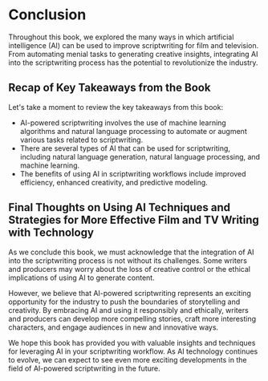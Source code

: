 # Conclusion

Throughout this book, we explored the many ways in which artificial intelligence (AI) can be used to improve scriptwriting for film and television. From automating menial tasks to generating creative insights, integrating AI into the scriptwriting process has the potential to revolutionize the industry.

Recap of Key Takeaways from the Book
------------------------------------

Let's take a moment to review the key takeaways from this book:

* AI-powered scriptwriting involves the use of machine learning algorithms and natural language processing to automate or augment various tasks related to scriptwriting.
* There are several types of AI that can be used for scriptwriting, including natural language generation, natural language processing, and machine learning.
* The benefits of using AI in scriptwriting workflows include improved efficiency, enhanced creativity, and predictive modeling.

Final Thoughts on Using AI Techniques and Strategies for More Effective Film and TV Writing with Technology
-----------------------------------------------------------------------------------------------------------

As we conclude this book, we must acknowledge that the integration of AI into the scriptwriting process is not without its challenges. Some writers and producers may worry about the loss of creative control or the ethical implications of using AI to generate content.

However, we believe that AI-powered scriptwriting represents an exciting opportunity for the industry to push the boundaries of storytelling and creativity. By embracing AI and using it responsibly and ethically, writers and producers can develop more compelling stories, craft more interesting characters, and engage audiences in new and innovative ways.

We hope this book has provided you with valuable insights and techniques for leveraging AI in your scriptwriting workflow. As AI technology continues to evolve, we can expect to see even more exciting developments in the field of AI-powered scriptwriting in the future.